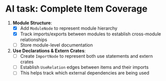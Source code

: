 
# AI task: Complete Item Coverage

1. **Module Structure**:
   - [x] Add `ModuleNode` to represent module hierarchy
   - [x] Track imports/exports between modules to establish cross-module relationships
   - [ ] Store module-level documentation

2. **Use Declarations & Extern Crates**:
   - [ ] Create `ImportNode` to represent both use statements and extern crates
   - [ ] Establish `UseRelation` edges between items and their imports
   - [ ] This helps track which external dependencies are being used

